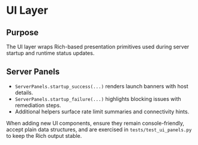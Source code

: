 # UI Layer

## Purpose

The UI layer wraps Rich-based presentation primitives used during server startup and runtime status updates.

## Server Panels

- `ServerPanels.startup_success(...)` renders launch banners with host details.
- `ServerPanels.startup_failure(...)` highlights blocking issues with remediation steps.
- Additional helpers surface rate limit summaries and connectivity hints.

When adding new UI components, ensure they remain console-friendly, accept plain data structures, and are exercised in `tests/test_ui_panels.py` to keep the Rich output stable.
